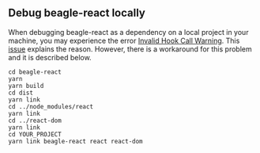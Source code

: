 
## Debug beagle-react locally
When debugging beagle-react as a dependency on a local project in your machine, you may experience the error [Invalid Hook Call Warning](https://reactjs.org/warnings/invalid-hook-call-warning.html). This [issue](https://github.com/facebook/react/issues/14257) explains the reason. However, there is a workaround for this problem and it is described below.

```
cd beagle-react
yarn
yarn build
cd dist
yarn link
cd ../node_modules/react
yarn link
cd ../react-dom
yarn link
cd YOUR_PROJECT
yarn link beagle-react react react-dom
```
